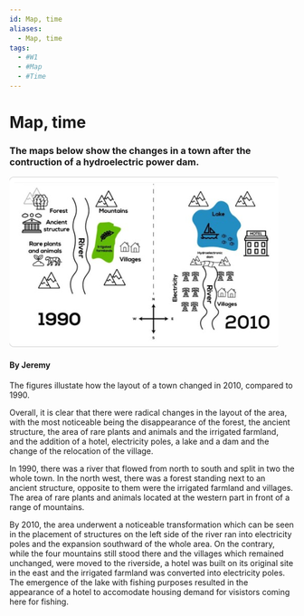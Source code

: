 ```yaml
---
id: Map, time
aliases:
  - Map, time
tags:
  - #W1
  - #Map
  - #Time
---
```


# Map, time

### The maps below show the changes in a town after the contruction of a hydroelectric power dam.

![map](assets/hydroelectric.png)

#### By Jeremy
The figures illustate how the layout of a town changed in 2010, compared to 1990.

Overall, it is clear that there were radical changes in the layout of the area, with the most noticeable being the disappearance of the forest, the ancient structure, the area of rare plants and animals and the irrigated farmland, and the addition of a hotel, electricity poles, a lake and a dam and the change of the relocation of the village.

In 1990, there was a river that flowed from north to south and split in two the whole town. In the north west, there was a forest standing next to an ancient structure, opposite to them were the irrigated farmland and villages. The area of rare plants and animals located at the western part in front of a range of mountains. 

By 2010, the area underwent a noticeable transformation which can be seen in the placement of structures on the left side of the river ran into electricity poles and the expansion southward of the whole area. On the contrary, while the four mountains still stood there and the villages which remained unchanged, were moved to the riverside, a hotel was built on its original site in the east and the irrigated farmland was converted into electricity poles. The emergence of the lake with fishing purposes resulted in the appearance of a hotel to accomodate housing demand for visistors coming here for fishing.
